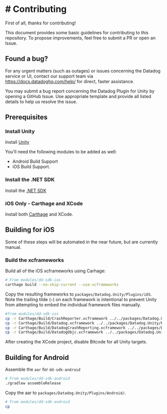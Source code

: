 # # Contributing

First of all, thanks for contributing!

This document provides some basic guidelines for contributing to this
repository. To propose improvements, feel free to submit a PR or open an Issue.

## Found a bug?
For any urgent matters (such as outages) or issues concerning the Datadog
service or UI, contact our support team via https://docs.datadoghq.com/help/ for
direct, faster assistance.

You may submit a bug report concerning the Datadog Plugin for Unity by opening
a GitHub Issue. Use appropriate template and provide all listed details to help
us resolve the issue.

## Prerequisites

### Install Unity
Install [Unity](https://unity.com/download)

You'll need the following modules to be added as well:
* Android Build Support
* iOS Build Support.

### Install the .NET SDK

Install the [.NET SDK](https://dotnet.microsoft.com/en-us/download)

### iOS Only - Carthage and XCode

Install both [Carthage](https://github.com/Carthage/Carthage) and XCode.

## Building for iOS

Some of these steps will be automated in the near future, but are currently manual.

### Build the xcframeworks

Build all of the iOS xcframeworks using Carhage:

```bash
# From modules/dd-sdk-ios
carthage build --no-skip-current --use-xcframeworks
```

Copy the resulting frameworks to `packages/Datadog.Unity/Plugins/iOS`. Note the trailing tilde (`~`) on each framework is intentional to prevent Unity from attempting to embed the individual framework files manually.

```bash
#from modules/dd-sdk-ios
cp -r Carthage/Build/CrashReporter.xcframework ../../packages/Datadog.Unity/Plugins/iOS/CrashReporter.xcframework~
cp -r Carthage/Build/Datadog.xcframework ../../packages/Datadog.Unity/Plugins/iOS/Datadog.xcframework~
cp -r Carthage/Build/DatadogCrashReporting.xcframework ../../packages/Datadog.Unity/Plugins/iOS/DatadogCrashReporting.xcframework~
cp -r Carthage/Build/DatadogObjc.xcframework ../../packages/Datadog.Unity/Plugins/iOS/DatadogObjc.xcframework~
```

After creating the XCode project, disable Bitcode for all Unity targets.

## Building for Android

Assemble the `aar` for `dd-sdk-android`

```bash
# From modules/dd-sdk-android
./gradlew assembleRelease
```

Copy the aar to `packages/Datadog.Unity/Plugins/Android/`.

```bash
# From modules/dd-sdk-android
cp 